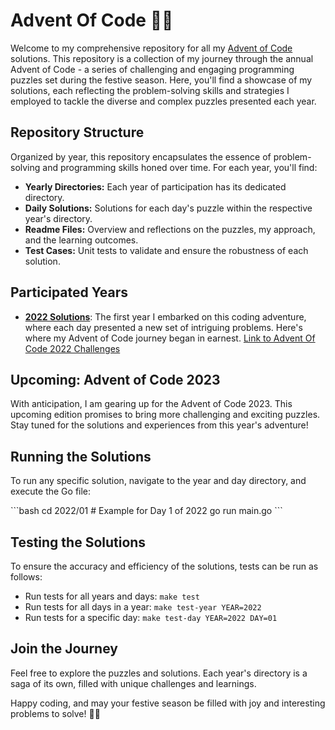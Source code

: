 # Advent Of Code 🎄✨

Welcome to my comprehensive repository for all my [Advent of Code](https://adventofcode.com/) solutions. This repository is a collection of my journey through the annual Advent of Code - a series of challenging and engaging programming puzzles set during the festive season. Here, you'll find a showcase of my solutions, each reflecting the problem-solving skills and strategies I employed to tackle the diverse and complex puzzles presented each year.

## Repository Structure

Organized by year, this repository encapsulates the essence of problem-solving and programming skills honed over time. For each year, you'll find:

- **Yearly Directories:** Each year of participation has its dedicated directory.
- **Daily Solutions:** Solutions for each day's puzzle within the respective year's directory.
- **Readme Files:** Overview and reflections on the puzzles, my approach, and the learning outcomes.
- **Test Cases:** Unit tests to validate and ensure the robustness of each solution.

## Participated Years

- [**2022 Solutions**](./2022/): The first year I embarked on this coding adventure, where each day presented a new set of intriguing problems. Here's where my Advent of Code journey began in earnest. [Link to Advent Of Code 2022 Challenges](https://adventofcode.com/2022)

## Upcoming: Advent of Code 2023

With anticipation, I am gearing up for the Advent of Code 2023. This upcoming edition promises to bring more challenging and exciting puzzles. Stay tuned for the solutions and experiences from this year's adventure!

## Running the Solutions

To run any specific solution, navigate to the year and day directory, and execute the Go file:

\```bash
cd 2022/01  # Example for Day 1 of 2022
go run main.go
\```

## Testing the Solutions

To ensure the accuracy and efficiency of the solutions, tests can be run as follows:

- Run tests for all years and days: `make test`
- Run tests for all days in a year: `make test-year YEAR=2022`
- Run tests for a specific day: `make test-day YEAR=2022 DAY=01`

## Join the Journey

Feel free to explore the puzzles and solutions. Each year's directory is a saga of its own, filled with unique challenges and learnings.

Happy coding, and may your festive season be filled with joy and interesting problems to solve! 🚀🌟
